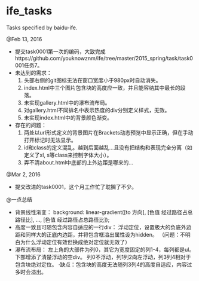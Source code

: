 # ife_tasks
Tasks specified by baidu-ife.

@Feb 13, 2016
- 提交task0001第一次的编码，大致完成https://github.com/youknowznm/ife/tree/master/2015_spring/task/task0001任务7。
- 未达到的需求：
  1. 头部右侧的git图标无法在窗口宽度小于980px时自动消失。
  2. index.html中三个图片包含块的高度应一致，并且能容纳其中最长的段落。
  3. 未实现gallery.html中的瀑布流布局。
  4. 对gallery.html不同排名中表示热度的div分别定义样式，无效。
  5. 未实现index.html中的背景颜色渐变。
- 存在的问题：  
  1. 两处以url形式定义的背景图片在Brackets动态预览中显示正确，但在手动打开标记时无法显示。
  2. id和class的定义混乱。越到后面越乱…且没有把结构和表现完全分离（如定义了xl, s等class来控制字体大小）。
  3. 弄不清about.html中底部的上外边距是哪来的…

@Mar 2, 2016
- 提交改进的task0001，这个月工作忙了耽搁了不少。

@一点总结
- 背景线性渐变：
	background: linear-gradient([to 方向], [色值 经过路径占总路径比], ..., [色值 经过路径占总路径比]);
- 高度一致且可随包含内容自适应的一行div：
	浮动定位，设置极大的负底外边距和同样大的正底内边距，并将包含框溢出属性设为hidden。
	（问题：不明白为什么浮动定位有效但换成绝对定位就无效了）
- 瀑布流布局：
	左上角的大部件为列0，其它为宽度固定的列1-4，每列都是ul。下部增添了清楚浮动的空div。
	列0不浮动，列1列2向左浮动，列3列4相对于包含块绝对定位。
	·缺点：包含块的高度无法随列3列4的高度自适应，内容过多时会溢出。
